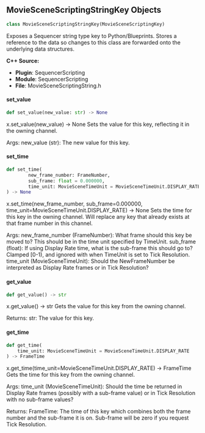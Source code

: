 ## MovieSceneScriptingStringKey Objects

```python
class MovieSceneScriptingStringKey(MovieSceneScriptingKey)
```

Exposes a Sequencer string type key to Python/Blueprints.
Stores a reference to the data so changes to this class are forwarded onto the underlying data structures.

**C++ Source:**

- **Plugin**: SequencerScripting
- **Module**: SequencerScripting
- **File**: MovieSceneScriptingString.h

<a id="unreal.MovieSceneScriptingStringKey.set_value"></a>

#### set_value

```python
def set_value(new_value: str) -> None
```

x.set_value(new_value) -> None
Sets the value for this key, reflecting it in the owning channel.

Args:
    new_value (str): The new value for this key.

<a id="unreal.MovieSceneScriptingStringKey.set_time"></a>

#### set_time

```python
def set_time(
        new_frame_number: FrameNumber,
        sub_frame: float = 0.000000,
        time_unit: MovieSceneTimeUnit = MovieSceneTimeUnit.DISPLAY_RATE
) -> None
```

x.set_time(new_frame_number, sub_frame=0.000000, time_unit=MovieSceneTimeUnit.DISPLAY_RATE) -> None
Sets the time for this key in the owning channel. Will replace any key that already exists at that frame number in this channel.

Args:
    new_frame_number (FrameNumber): What frame should this key be moved to? This should be in the time unit specified by TimeUnit.
    sub_frame (float): If using Display Rate time, what is the sub-frame this should go to? Clamped [0-1), and ignored with when TimeUnit is set to Tick Resolution.
    time_unit (MovieSceneTimeUnit): Should the NewFrameNumber be interpreted as Display Rate frames or in Tick Resolution?

<a id="unreal.MovieSceneScriptingStringKey.get_value"></a>

#### get_value

```python
def get_value() -> str
```

x.get_value() -> str
Gets the value for this key from the owning channel.

Returns:
    str: The value for this key.

<a id="unreal.MovieSceneScriptingStringKey.get_time"></a>

#### get_time

```python
def get_time(
    time_unit: MovieSceneTimeUnit = MovieSceneTimeUnit.DISPLAY_RATE
) -> FrameTime
```

x.get_time(time_unit=MovieSceneTimeUnit.DISPLAY_RATE) -> FrameTime
Gets the time for this key from the owning channel.

Args:
    time_unit (MovieSceneTimeUnit): Should the time be returned in Display Rate frames (possibly with a sub-frame value) or in Tick Resolution with no sub-frame values?

Returns:
    FrameTime: The time of this key which combines both the frame number and the sub-frame it is on. Sub-frame will be zero if you request Tick Resolution.

<a id="unreal.MovieSceneScriptingStringChannel"></a>